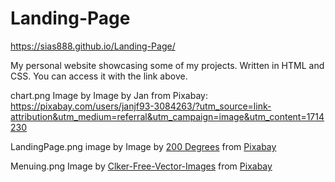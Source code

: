 # Landing-Page

https://sias888.github.io/Landing-Page/

My personal website showcasing some of my projects. Written in HTML and CSS. You can access it with the link above.

chart.png Image by Image by Jan from Pixabay: https://pixabay.com/users/janjf93-3084263/?utm_source=link-attribution&utm_medium=referral&utm_campaign=image&utm_content=1714230

LandingPage.png image by Image by <a href="https://pixabay.com/users/200degrees-2051452/?utm_source=link-attribution&utm_medium=referral&utm_campaign=image&utm_content=1684591">200 Degrees</a> from <a href="https://pixabay.com//?utm_source=link-attribution&utm_medium=referral&utm_campaign=image&utm_content=1684591">Pixabay</a>

Menuing.png Image by <a href="https://pixabay.com/users/clker-free-vector-images-3736/?utm_source=link-attribution&utm_medium=referral&utm_campaign=image&utm_content=303121">Clker-Free-Vector-Images</a> from <a href="https://pixabay.com//?utm_source=link-attribution&utm_medium=referral&utm_campaign=image&utm_content=303121">Pixabay</a>
